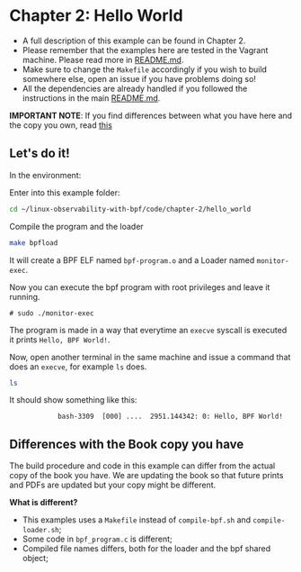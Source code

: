 # Chapter 2: Hello World

- A full description of this example can be found in Chapter 2.
- Please remember that the examples here are tested in the Vagrant machine. Please read more in [README.md](/README.md).
- Make sure to change the `Makefile` accordingly if you wish to build somewhere else, open an issue if you have problems doing so!
- All the dependencies are already handled if you followed the instructions in the main [README.md](/README.md).

**IMPORTANT NOTE**: If you find differences between what you have here and the copy you own, read [this](#differences-with-the-book-copy-you-have)

## Let's do it!

In the environment:

Enter into this example folder:

```bash
cd ~/linux-observability-with-bpf/code/chapter-2/hello_world
```

Compile the program and the loader

```bash
make bpfload
```

It will create a BPF ELF named `bpf-program.o` and a Loader named `monitor-exec`.

Now you can execute the bpf program with root privileges and leave it running.

```
# sudo ./monitor-exec
```

The program is made in a way that everytime an `execve` syscall is executed it prints `Hello, BPF World!`.

Now, open another terminal in the same machine and issue a command that does an `execve`, for example `ls` does.


```bash
ls
```

It should show something like this:

```
            bash-3309  [000] ....  2951.144342: 0: Hello, BPF World!
```


## Differences with the Book copy you have
The build procedure and code in this example can differ from the actual copy of the book you have.
We are updating the book so that future prints and PDFs are updated but your copy might be different.

**What is different?**
- This examples uses a `Makefile` instead of  `compile-bpf.sh` and `compile-loader.sh`;
- Some code in `bpf_program.c` is different;
- Compiled file names differs, both for the loader and the bpf shared object;

